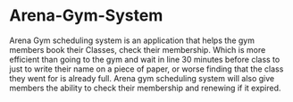 # Arena-Gym-System
Arena Gym scheduling system is an application that helps the gym members book their Classes, check their membership.
Which is more efficient than going to the gym and wait in line 30 minutes before class to just to write their name on a piece of paper, or worse finding that
the class they went for is already full. 
Arena gym scheduling system will also give members the ability to check their membership and renewing if it expired.
